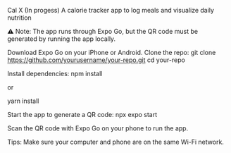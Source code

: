 Cal X (In progess)
A calorie tracker app to log meals and visualize daily nutrition

⚠️ Note: The app runs through Expo Go, but the QR code must be generated by running the app locally.

Download Expo Go on your iPhone or Android.
Clone the repo:
git clone https://github.com/yourusername/your-repo.git
cd your-repo


Install dependencies:
npm install

or

yarn install

Start the app to generate a QR code:
npx expo start


Scan the QR code with Expo Go on your phone to run the app.

Tips:
Make sure your computer and phone are on the same Wi-Fi network.
